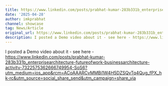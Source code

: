 ```yaml
---
title: https://www.linkedin.com/posts/prabhat-kumar-283b331b_enterprisearchitecture-futureofwork-businessarchitecture-activity-7322575362666749954-SoS6?utm_medium=ios_app&rcm=ACoAAARCvMMBi1W4H5DZSQvTq4Qug_fPX_hk-rc&utm_source=social_share_send&utm_campaign=share_via
date: '2025-04-28'
author: imkprabhat
channel: showcase
tag: News/Article
original_url: https://www.linkedin.com/posts/prabhat-kumar-283b331b_enterprisearchitecture-futureofwork-businessarchitecture-activity-7322575362666749954-SoS6?utm_medium=ios_app&rcm=ACoAAARCvMMBi1W4H5DZSQvTq4Qug_fPX_hk-rc&utm_source=social_share_send&utm_campaign=share_via
description: I posted a Demo video about it - see here - https://www.linkedin.com/posts/prabhat-kumar-283b331b_enterprisearchitecture-futureofwork-businessarchitecture-activity-7322575362666749954-SoS6?utm_medium=ios_app&rcm=ACoAAARCvMMBi1W4H5DZSQvTq4Qug_fPX_hk-rc&utm_source=social_share_send&utm_campaign=share_via
---
```


I posted a Demo video about it - see here - https://www.linkedin.com/posts/prabhat-kumar-283b331b_enterprisearchitecture-futureofwork-businessarchitecture-activity-7322575362666749954-SoS6?utm_medium=ios_app&rcm=ACoAAARCvMMBi1W4H5DZSQvTq4Qug_fPX_hk-rc&utm_source=social_share_send&utm_campaign=share_via